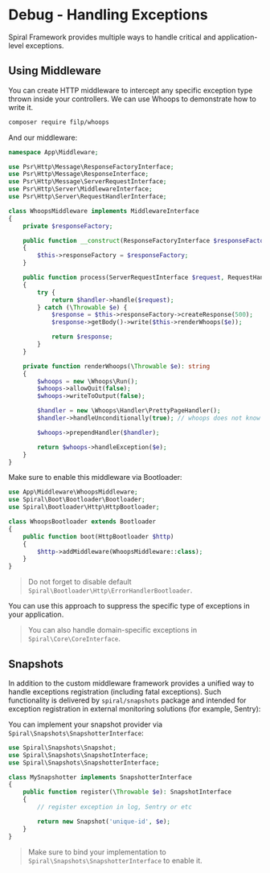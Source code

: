 # Debug - Handling Exceptions
Spiral Framework provides multiple ways to handle critical and application-level exceptions. 

## Using Middleware
You can create HTTP middleware to intercept any specific exception type thrown inside your controllers. We can use Whoops to demonstrate how to write it.

```bash
composer require filp/whoops
```

And our middleware:

```php
namespace App\Middleware;

use Psr\Http\Message\ResponseFactoryInterface;
use Psr\Http\Message\ResponseInterface;
use Psr\Http\Message\ServerRequestInterface;
use Psr\Http\Server\MiddlewareInterface;
use Psr\Http\Server\RequestHandlerInterface;

class WhoopsMiddleware implements MiddlewareInterface
{
    private $responseFactory;

    public function __construct(ResponseFactoryInterface $responseFactory)
    {
        $this->responseFactory = $responseFactory;
    }

    public function process(ServerRequestInterface $request, RequestHandlerInterface $handler): ResponseInterface
    {
        try {
            return $handler->handle($request);
        } catch (\Throwable $e) {
            $response = $this->responseFactory->createResponse(500);
            $response->getBody()->write($this->renderWhoops($e));

            return $response;
        }
    }

    private function renderWhoops(\Throwable $e): string
    {
        $whoops = new \Whoops\Run();
        $whoops->allowQuit(false);
        $whoops->writeToOutput(false);

        $handler = new \Whoops\Handler\PrettyPageHandler();
        $handler->handleUnconditionally(true); // whoops does not know about RoadRunner

        $whoops->prependHandler($handler);

        return $whoops->handleException($e);
    }
}
```

Make sure to enable this middleware via Bootloader:

```php
use App\Middleware\WhoopsMiddleware;
use Spiral\Boot\Bootloader\Bootloader;
use Spiral\Bootloader\Http\HttpBootloader;

class WhoopsBootloader extends Bootloader
{
    public function boot(HttpBootloader $http)
    {
        $http->addMiddleware(WhoopsMiddleware::class);
    }
}
```

> Do not forget to disable default `Spiral\Bootloader\Http\ErrorHandlerBootloader`.

You can use this approach to suppress the specific type of exceptions in your application.

> You can also handle domain-specific exceptions in `Spiral\Core\CoreInterface`.

## Snapshots
In addition to the custom middleware framework provides a unified way to handle exceptions registration (including fatal exceptions).
Such functionality is delivered by `spiral/snapshots` package and intended for exception registration in external monitoring
solutions (for example, Sentry):

You can implement your snapshot provider via `Spiral\Snapshots\SnapshotterInterface`:

```php
use Spiral\Snapshots\Snapshot;
use Spiral\Snapshots\SnapshotInterface;
use Spiral\Snapshots\SnapshotterInterface;

class MySnapshotter implements SnapshotterInterface
{
    public function register(\Throwable $e): SnapshotInterface
    {
        // register exception in log, Sentry or etc

        return new Snapshot('unique-id', $e);
    }
}
```

> Make sure to bind your implementation to `Spiral\Snapshots\SnapshotterInterface` to enable it.
